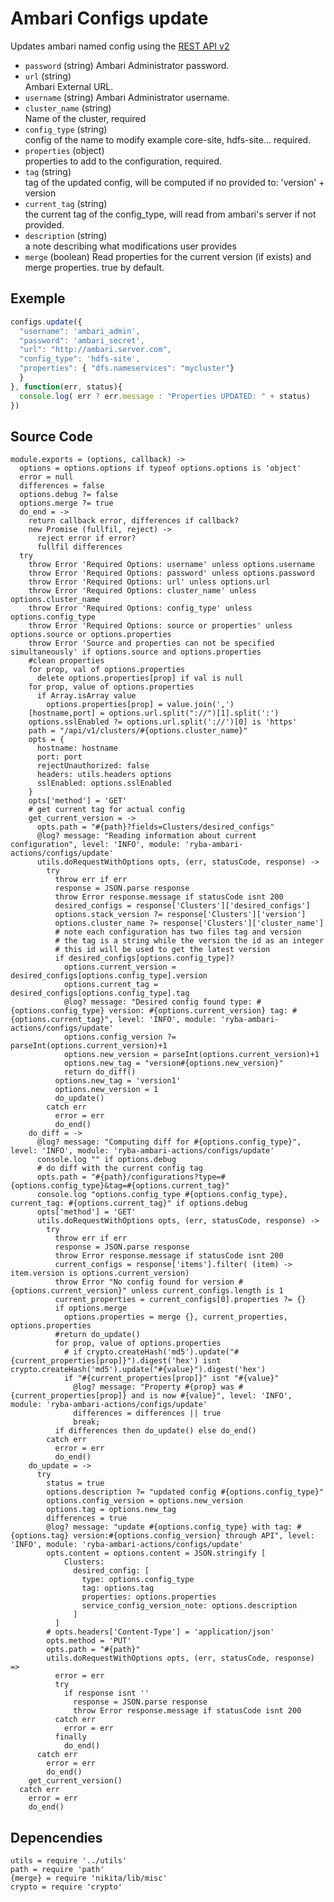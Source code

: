 
# Ambari Configs update

Updates ambari named config using the [REST API v2](https://github.com/apache/ambari/blob/trunk/ambari-server/docs/api/v1)

* `password` (string)
  Ambari Administrator password.
* `url` (string)   
  Ambari External URL.
* `username` (string)
  Ambari Administrator username.
* `cluster_name` (string)   
  Name of the cluster, required
* `config_type` (string)   
  config of the name to modify example core-site, hdfs-site... required.
* `properties` (object)   
  properties to add to the configuration, required.
* `tag` (string)   
  tag of the updated config, will be computed if no provided to: 'version' + version
* `current_tag` (string)   
  the current tag of the config_type, will read from ambari's server if not provided.
* `description` (string)   
  a note describing what modifications user provides
* `merge` (boolean)
Read properties for the current version (if exists) and merge properties. true by default.

## Exemple

```js
configs.update({
  "username": 'ambari_admin',
  "password": 'ambari_secret',
  "url": "http://ambari.server.com",
  "config_type": 'hdfs-site',
  "properties": { "dfs.nameservices": "mycluster"}
  }
}, function(err, status){
  console.log( err ? err.message : "Properties UPDATED: " + status)
})
```

## Source Code

    module.exports = (options, callback) ->
      options = options.options if typeof options.options is 'object'
      error = null
      differences = false
      options.debug ?= false
      options.merge ?= true
      do_end = ->
        return callback error, differences if callback?
        new Promise (fullfil, reject) ->
          reject error if error?
          fullfil differences
      try
        throw Error 'Required Options: username' unless options.username
        throw Error 'Required Options: password' unless options.password
        throw Error 'Required Options: url' unless options.url
        throw Error 'Required Options: cluster_name' unless options.cluster_name
        throw Error 'Required Options: config_type' unless options.config_type
        throw Error 'Required Options: source or properties' unless options.source or options.properties
        throw Error 'Source and properties can not be specified simultaneously' if options.source and options.properties
        #clean properties
        for prop, val of options.properties
          delete options.properties[prop] if val is null
        for prop, value of options.properties
          if Array.isArray value
            options.properties[prop] = value.join(',')
        [hostname,port] = options.url.split("://")[1].split(':')
        options.sslEnabled ?= options.url.split('://')[0] is 'https'
        path = "/api/v1/clusters/#{options.cluster_name}"
        opts = {
          hostname: hostname
          port: port
          rejectUnauthorized: false
          headers: utils.headers options
          sslEnabled: options.sslEnabled
        }
        opts['method'] = 'GET'
        # get current tag for actual config
        get_current_version = ->
          opts.path = "#{path}?fields=Clusters/desired_configs"
          @log? message: "Reading information about current configuration", level: 'INFO', module: 'ryba-ambari-actions/configs/update'
          utils.doRequestWithOptions opts, (err, statusCode, response) ->
            try
              throw err if err
              response = JSON.parse response
              throw Error response.message if statusCode isnt 200
              desired_configs = response['Clusters']['desired_configs']
              options.stack_version ?= response['Clusters']['version']
              options.cluster_name ?= response['Clusters']['cluster_name']
              # note each configuration has two files tag and version
              # the tag is a string while the version the id as an integer
              # this id will be used to get the latest version
              if desired_configs[options.config_type]?
                options.current_version = desired_configs[options.config_type].version
                options.current_tag = desired_configs[options.config_type].tag
                @log? message: "Desired config found type: #{options.config_type} version: #{options.current_version} tag: #{options.current_tag}", level: 'INFO', module: 'ryba-ambari-actions/configs/update'
                options.config_version ?= parseInt(options.current_version)+1
                options.new_version = parseInt(options.current_version)+1
                options.new_tag = "version#{options.new_version}"
                return do_diff()
              options.new_tag = 'version1'
              options.new_version = 1
              do_update()
            catch err
              error = err
              do_end()
        do_diff = ->
          @log? message: "Computing diff for #{options.config_type}", level: 'INFO', module: 'ryba-ambari-actions/configs/update'
          console.log "" if options.debug
          # do diff with the current config tag
          opts.path = "#{path}/configurations?type=#{options.config_type}&tag=#{options.current_tag}"
          console.log "options.config_type #{options.config_type}, current_tag: #{options.current_tag}" if options.debug
          opts['method'] = 'GET'
          utils.doRequestWithOptions opts, (err, statusCode, response) ->
            try
              throw err if err
              response = JSON.parse response
              throw Error response.message if statusCode isnt 200
              current_configs = response['items'].filter( (item) -> item.version is options.current_version)
              throw Error "No config found for version #{options.current_version}" unless current_configs.length is 1
              current_properties = current_configs[0].properties ?= {}
              if options.merge
                options.properties = merge {}, current_properties, options.properties
              #return do_update()
              for prop, value of options.properties
                # if crypto.createHash('md5').update("#{current_properties[prop]}").digest('hex') isnt crypto.createHash('md5').update("#{value}").digest('hex')
                if "#{current_properties[prop]}" isnt "#{value}"
                  @log? message: "Property #{prop} was #{current_properties[prop]} and is now #{value}", level: 'INFO', module: 'ryba-ambari-actions/configs/update'
                  differences = differences || true
                  break;
              if differences then do_update() else do_end()
            catch err
              error = err
              do_end()
        do_update = ->
          try
            status = true
            options.description ?= "updated config #{options.config_type}"
            options.config_version = options.new_version
            options.tag = options.new_tag
            differences = true
            @log? message: "update #{options.config_type} with tag: #{options.tag} version:#{options.config_version} through API", level: 'INFO', module: 'ryba-ambari-actions/configs/update'
            opts.content = options.content = JSON.stringify [
                Clusters:
                  desired_config: [
                    type: options.config_type
                    tag: options.tag
                    properties: options.properties
                    service_config_version_note: options.description
                  ]
              ]
            # opts.headers['Content-Type'] = 'application/json'
            opts.method = 'PUT'
            opts.path = "#{path}"
            utils.doRequestWithOptions opts, (err, statusCode, response) =>
              error = err
              try
                if response isnt ''
                  response = JSON.parse response
                  throw Error response.message if statusCode isnt 200
              catch err
                error = err
              finally
                do_end()
          catch err
            error = err
            do_end()
        get_current_version()
      catch err
        error = err
        do_end()

## Depencendies

    utils = require '../utils'
    path = require 'path'
    {merge} = require 'nikita/lib/misc'
    crypto = require 'crypto'
